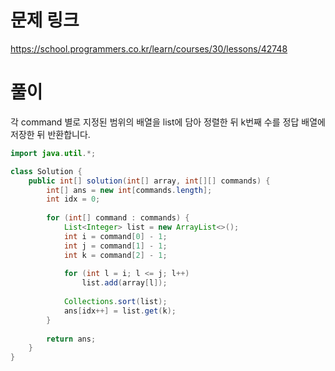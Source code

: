 # 문제 링크
https://school.programmers.co.kr/learn/courses/30/lessons/42748

# 풀이
각 command 별로 지정된 범위의 배열을 list에 담아 정렬한 뒤 k번째 수를 정답 배열에 저장한 뒤 반환합니다.

```java
import java.util.*;

class Solution {
    public int[] solution(int[] array, int[][] commands) {
        int[] ans = new int[commands.length];
        int idx = 0;
        
        for (int[] command : commands) {
            List<Integer> list = new ArrayList<>();
            int i = command[0] - 1;
            int j = command[1] - 1;
            int k = command[2] - 1;
            
            for (int l = i; l <= j; l++)
                list.add(array[l]);
            
            Collections.sort(list);
            ans[idx++] = list.get(k);
        }
        
        return ans;
    }
}
```